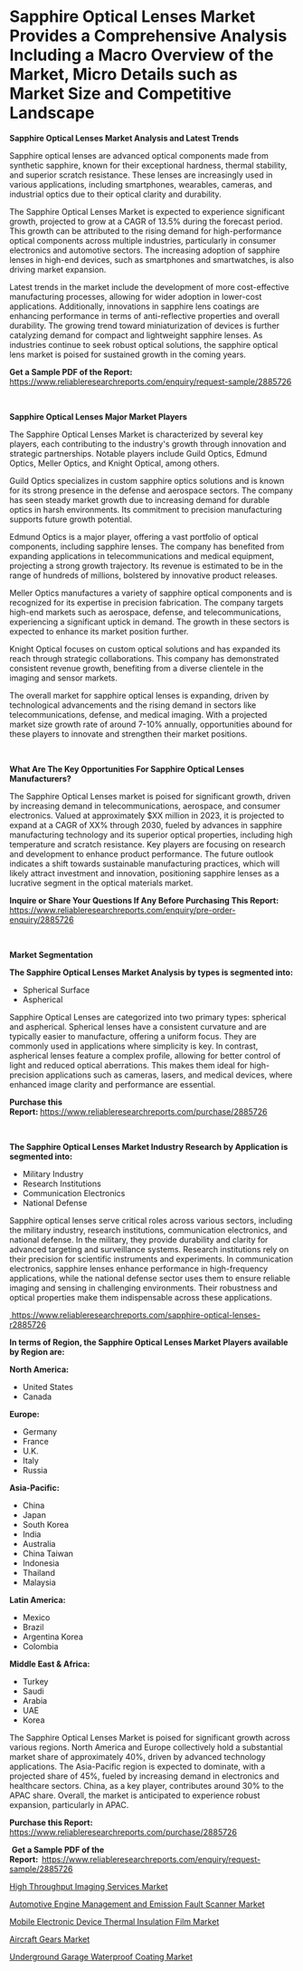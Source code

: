 <p><h1>Sapphire Optical Lenses Market Provides a Comprehensive Analysis Including a Macro Overview of the Market, Micro Details such as Market Size and Competitive Landscape</h1></p><p><strong>Sapphire Optical Lenses Market Analysis and Latest Trends</strong></p>
<p><p>Sapphire optical lenses are advanced optical components made from synthetic sapphire, known for their exceptional hardness, thermal stability, and superior scratch resistance. These lenses are increasingly used in various applications, including smartphones, wearables, cameras, and industrial optics due to their optical clarity and durability. </p><p>The Sapphire Optical Lenses Market is expected to experience significant growth, projected to grow at a CAGR of 13.5% during the forecast period. This growth can be attributed to the rising demand for high-performance optical components across multiple industries, particularly in consumer electronics and automotive sectors. The increasing adoption of sapphire lenses in high-end devices, such as smartphones and smartwatches, is also driving market expansion. </p><p>Latest trends in the market include the development of more cost-effective manufacturing processes, allowing for wider adoption in lower-cost applications. Additionally, innovations in sapphire lens coatings are enhancing performance in terms of anti-reflective properties and overall durability. The growing trend toward miniaturization of devices is further catalyzing demand for compact and lightweight sapphire lenses. As industries continue to seek robust optical solutions, the sapphire optical lens market is poised for sustained growth in the coming years.</p></p>
<p><strong>Get a Sample PDF of the Report:&nbsp;</strong> <a href="https://www.reliableresearchreports.com/enquiry/request-sample/2885726?utm_campaign=28&utm_medium=2&utm_source=Github&utm_content=ia&utm_term=13032025&utm_id=sapphire-optical-lenses">https://www.reliableresearchreports.com/enquiry/request-sample/2885726</a></p>
<p>&nbsp;</p>
<p><strong>Sapphire Optical Lenses Major Market Players</strong></p>
<p><p>The Sapphire Optical Lenses Market is characterized by several key players, each contributing to the industry's growth through innovation and strategic partnerships. Notable players include Guild Optics, Edmund Optics, Meller Optics, and Knight Optical, among others.</p><p>Guild Optics specializes in custom sapphire optics solutions and is known for its strong presence in the defense and aerospace sectors. The company has seen steady market growth due to increasing demand for durable optics in harsh environments. Its commitment to precision manufacturing supports future growth potential.</p><p>Edmund Optics is a major player, offering a vast portfolio of optical components, including sapphire lenses. The company has benefited from expanding applications in telecommunications and medical equipment, projecting a strong growth trajectory. Its revenue is estimated to be in the range of hundreds of millions, bolstered by innovative product releases.</p><p>Meller Optics manufactures a variety of sapphire optical components and is recognized for its expertise in precision fabrication. The company targets high-end markets such as aerospace, defense, and telecommunications, experiencing a significant uptick in demand. The growth in these sectors is expected to enhance its market position further.</p><p>Knight Optical focuses on custom optical solutions and has expanded its reach through strategic collaborations. This company has demonstrated consistent revenue growth, benefiting from a diverse clientele in the imaging and sensor markets.</p><p>The overall market for sapphire optical lenses is expanding, driven by technological advancements and the rising demand in sectors like telecommunications, defense, and medical imaging. With a projected market size growth rate of around 7-10% annually, opportunities abound for these players to innovate and strengthen their market positions.</p></p>
<p>&nbsp;</p>
<p><strong>What Are The Key Opportunities For Sapphire Optical Lenses Manufacturers?</strong></p>
<p><p>The Sapphire Optical Lenses market is poised for significant growth, driven by increasing demand in telecommunications, aerospace, and consumer electronics. Valued at approximately $XX million in 2023, it is projected to expand at a CAGR of XX% through 2030, fueled by advances in sapphire manufacturing technology and its superior optical properties, including high temperature and scratch resistance. Key players are focusing on research and development to enhance product performance. The future outlook indicates a shift towards sustainable manufacturing practices, which will likely attract investment and innovation, positioning sapphire lenses as a lucrative segment in the optical materials market.</p></p>
<p><strong>Inquire or Share Your Questions If Any Before Purchasing This Report:</strong> <a href="https://www.reliableresearchreports.com/enquiry/pre-order-enquiry/2885726?utm_campaign=28&utm_medium=2&utm_source=Github&utm_content=ia&utm_term=13032025&utm_id=sapphire-optical-lenses">https://www.reliableresearchreports.com/enquiry/pre-order-enquiry/2885726</a></p>
<p>&nbsp;</p>
<p><strong>Market Segmentation</strong></p>
<p><strong>The Sapphire Optical Lenses Market Analysis by types is segmented into:</strong></p>
<p><ul><li>Spherical Surface</li><li>Aspherical</li></ul></p>
<p><p>Sapphire Optical Lenses are categorized into two primary types: spherical and aspherical. Spherical lenses have a consistent curvature and are typically easier to manufacture, offering a uniform focus. They are commonly used in applications where simplicity is key. In contrast, aspherical lenses feature a complex profile, allowing for better control of light and reduced optical aberrations. This makes them ideal for high-precision applications such as cameras, lasers, and medical devices, where enhanced image clarity and performance are essential.</p></p>
<p><strong>Purchase this Report:&nbsp;</strong><a href="https://www.reliableresearchreports.com/purchase/2885726?utm_campaign=28&utm_medium=2&utm_source=Github&utm_content=ia&utm_term=13032025&utm_id=sapphire-optical-lenses">https://www.reliableresearchreports.com/purchase/2885726</a></p>
<p>&nbsp;</p>
<p><strong>The Sapphire Optical Lenses Market Industry Research by Application is segmented into:</strong></p>
<p><ul><li>Military Industry</li><li>Research Institutions</li><li>Communication Electronics</li><li>National Defense</li></ul></p>
<p><p>Sapphire optical lenses serve critical roles across various sectors, including the military industry, research institutions, communication electronics, and national defense. In the military, they provide durability and clarity for advanced targeting and surveillance systems. Research institutions rely on their precision for scientific instruments and experiments. In communication electronics, sapphire lenses enhance performance in high-frequency applications, while the national defense sector uses them to ensure reliable imaging and sensing in challenging environments. Their robustness and optical properties make them indispensable across these applications.</p></p>
<p><a href="https://www.reliableresearchreports.com/sapphire-optical-lenses-r2885726?utm_campaign=28&utm_medium=2&utm_source=Github&utm_content=ia&utm_term=13032025&utm_id=sapphire-optical-lenses">&nbsp;https://www.reliableresearchreports.com/sapphire-optical-lenses-r2885726</a></p>
<p><strong>In terms of Region, the Sapphire Optical Lenses Market Players available by Region are:</strong></p>
<p>
    <p> <strong> North America: </strong>
        <ul>
            <li>United States</li>
            <li>Canada</li>
        </ul>
        </p> 
    <p> <strong> Europe: </strong>
        <ul>
            <li>Germany</li>
            <li>France</li>
            <li>U.K.</li>
            <li>Italy</li>
            <li>Russia</li>
        </ul>
        </p> 
    <p> <strong> Asia-Pacific: </strong>
        <ul>
            <li>China</li>
            <li>Japan</li>
            <li>South Korea</li>
            <li>India</li>
            <li>Australia</li>
            <li>China Taiwan</li>
            <li>Indonesia</li>
            <li>Thailand</li>
            <li>Malaysia</li>
        </ul>
        </p> 
    <p> <strong> Latin America: </strong>
        <ul>
            <li>Mexico</li>
            <li>Brazil</li>
            <li>Argentina Korea</li>
            <li>Colombia</li>
        </ul>
        </p> 
    <p> <strong> Middle East & Africa: </strong>
        <ul>
            <li>Turkey</li>
            <li>Saudi</li>
            <li>Arabia</li>
            <li>UAE</li>
            <li>Korea</li>
        </ul>
    </p>
    </p>
<p><p>The Sapphire Optical Lenses Market is poised for significant growth across various regions. North America and Europe collectively hold a substantial market share of approximately 40%, driven by advanced technology applications. The Asia-Pacific region is expected to dominate, with a projected share of 45%, fueled by increasing demand in electronics and healthcare sectors. China, as a key player, contributes around 30% to the APAC share. Overall, the market is anticipated to experience robust expansion, particularly in APAC.</p></p>
<p><strong>Purchase this Report: </strong><a href="https://www.reliableresearchreports.com/purchase/2885726?utm_campaign=28&utm_medium=2&utm_source=Github&utm_content=ia&utm_term=13032025&utm_id=sapphire-optical-lenses">https://www.reliableresearchreports.com/purchase/2885726</a></p>
<p>&nbsp;<strong>Get a Sample PDF of the Report:&nbsp;&nbsp;</strong><a href="https://www.reliableresearchreports.com/enquiry/request-sample/2885726?utm_campaign=28&utm_medium=2&utm_source=Github&utm_content=ia&utm_term=13032025&utm_id=sapphire-optical-lenses">https://www.reliableresearchreports.com/enquiry/request-sample/2885726</a></p>
<p><strong></strong></p>
<p><p><a href="https://github.com/sukeldrage0g/Market-Research-Report-List-1/blob/main/high-throughput-imaging-services-market.md?utm_campaign=28&utm_medium=2&utm_source=Github&utm_content=ia&utm_term=13032025&utm_id=sapphire-optical-lenses">High Throughput Imaging Services Market</a></p><p><a href="https://github.com/nwogudimouix/Market-Research-Report-List-1/blob/main/automotive-engine-management-and-emission-fault-scanner-market.md?utm_campaign=28&utm_medium=2&utm_source=Github&utm_content=ia&utm_term=13032025&utm_id=sapphire-optical-lenses">Automotive Engine Management and Emission Fault Scanner Market</a></p><p><a href="https://github.com/okornevonywx/Market-Research-Report-List-1/blob/main/mobile-electronic-device-thermal-insulation-film-market.md?utm_campaign=28&utm_medium=2&utm_source=Github&utm_content=ia&utm_term=13032025&utm_id=sapphire-optical-lenses">Mobile Electronic Device Thermal Insulation Film Market</a></p><p><a href="https://github.com/luarbpurwal/Market-Research-Report-List-1/blob/main/aircraft-gears-market.md?utm_campaign=28&utm_medium=2&utm_source=Github&utm_content=ia&utm_term=13032025&utm_id=sapphire-optical-lenses">Aircraft Gears Market</a></p><p><a href="https://github.com/hervedeidadw/Market-Research-Report-List-1/blob/main/underground-garage-waterproof-coating-market.md?utm_campaign=28&utm_medium=2&utm_source=Github&utm_content=ia&utm_term=13032025&utm_id=sapphire-optical-lenses">Underground Garage Waterproof Coating Market</a></p></p>
